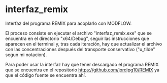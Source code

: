 # interfaz_remix
Interfaz del programa REMIX para acoplarlo con MODFLOW.

El proceso consiste en ejecutar el archivo "interfaz_remix.exe" que se encuentra en el directorio "x64/Debug", seguir las instrucciones que aparecen en el terminal y, tras cada iteración, hay que actualizar el archivo con las concentraciones después del transporte conservativo ("u_tilde" segun mi notacion).

Para poder usar la interfaz hay que tener descargado el programa REMIX que se encuentra en el repositorio https://github.com/jordipg10/REMIX ya que el código fuente se encuentra ahí.


